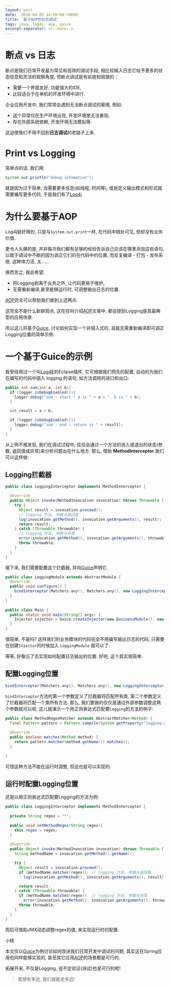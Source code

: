 ```yaml
---
layout: post
date:  2010-04-05 14:50:00 +0800
title: '基于AOP的日志调试'
tags: java, log4j, aop, guice
excerpt-separator: <!--more--> 
---
```


# 断点 vs 日志

断点是我们日常开发最为常见和高效的调试手段, 相比较输入日志它给予更多的状态信息和灵活的观察角度, 但断点调试是有前提和局限的：

* 需要一个界面友好, 功能强大的IDE,
* 比较适合于在单机的开发环境中进行. 

企业应用开发中, 我们常常会遇到无法断点调试的窘境, 例如:

* 这个异常仅在生产环境出现, 开发环境里无法重现;
* 存在外部系统依赖, 开发环境无法模拟等.

这迫使我们不得不回到**日志调试**的老路子上来. 

<!--more--> 

# Print vs Logging

简单点的话, 我们用:

```java
System.out.println("debug infomation");  
```

就是因为过于简单, 当需要更多信息(如线程, 时间等), 或是定义输出模式和形式就需要编写更多代码, 于是我们有了[Log4j](http://logging.apache.org/log4j).

# 为什么要基于AOP

Log4j挺好用的, 只是与`System.out.print`一样, 在代码中随处可见, 但却没有业务价值. 

更令人头痛的是, 并非每次我们都有足够的经验告诉自己应该在哪里添加这些语句, 以致于调试中不断的因为调正它们的在代码中的位置, 而反复编译 - 打包 - 发布系统. 这种体力活, 太......

换而言之, 我会希望:

* 将Logging剥离于业务之外, 让代码更易于维护,
* 无需重新编译,甚至能够运行时, 可调整输出日志的位置.

[AOP][aop]完全可以帮助我们做到上述两点. 

这完全不是什么新鲜观点, 这在任何介绍[AOP][aop]文章中, 都会提到Logging是其最典型的应用场景.

所以这儿将基于[Guice][g], 讨论如何实现一个非侵入式的, 且能无需重新编译即可调正Logging位置的简单示例.

# 一个基于Guice的示例

我曾经用过一个叫[Log4E](http://log4e.jayefem.de/)的Eclipse插件, 它可根据我们预先的配置, 自动的为我们在编写的代码中插入 logging 的语句, 如方法调用的进口和出口:

```java
public int sum(int a, int b){  
  if (logger.isDebugEnabled()){  
  	logger.debug("sum - start : a is " + a + ", b is " + b);  
  }  

  int result = a + b;  

  if (logger.isDebugEnabled()){  
  	logger.debug("sum - end : return is " + result);  
  }  
}  
```

从上例不难发现, 我们在调试过程中, 往往会通过一个方法的进入或退出的状态(参数, 返回值或异常)来分析问题出在什么地方. 那么, 借助 **MethodInterceptor** 我们可以这样做:

## Logging拦截器

```java
public class LoggingInterceptor implements MethodInterceptor {  

  @Override  
  public Object invoke(MethodInvocation invocation) throws Throwable {  
    try {  
	  Object result = invocation.proceed();  
      // logging 方法, 参数与返回值  
      log(invocation.getMethod(), invocation.getArguments(), result);  
      return result;  
    } catch (Throwable throwable) {  
      // logging 方法, 参数与异常  
      error(invocation.getMethod(), invocation.getArguments(), throwable);  
      throw throwable;  
    }  
  }  
}  
```

接下来, 我们需要配置这个拦截器, 并向[Guice][g]声明它.

```java
public class LoggingModule extends AbstractModule {  
  @Override  
  public void configure() {  
  	bindInterceptor(Matchers.any(), Matchers.any(), new LoggingInterceptor());  
  }    
}  
  
public class Main {  
  public static void main(String[] args) {  
  	Injector injector = Guice.createInjector(new BusinessModule(), new LoggingModule());  
  }  
}  
```

很简单, 不是吗? 这样我们的业务模块的代码完全不用编写输出日志的代码, 只需要在创建`Injector`的时候加入 `LoggingModule` 就可以了.

等等, 好像忘了去实现如何配置日志输出的位置. 好吧, 这个其实很简单:

## 配置Logging位置

```java
bindInterceptor(Matchers.any(), Matchers.any(), new LoggingInterceptor());  
```
`bindInterceptor`方法的第一个参数定义了拦截器将匹配所有类, 第二个参数定义了拦截器将匹配一个类所有方法. 那么, 我们要做的仅仅是通过外部参数调整这两个参数就可以啦. 这儿就演示一个用正则表达式匹配要`Logging`的方法的例子:

```java
public class MethodRegexMatcher extends AbstractMatcher<Method> {  
  final Pattern pattern = Pattern.compile(System.getProperty("logging.method.regex", "*"));  
  
  @Override  
  public boolean matches(Method method) {  
    return pattern.matcher(method.getName()).matches();  
  }  
  
}  
```

可惜这种方法不能在运行时调整, 但这也是可以实现的.

## 运行时配置Logging位置

还是以用正则表达式匹配要Logging的方法为例:

```java
public class LoggingInterceptor implements MethodInterceptor {  
  
  private String regex = "*";  
  
  public void setMethodRegex(String regex){  
    this.regex = regex;  
  }  
  
  @Override  
  public Object invoke(MethodInvocation invocation) throws Throwable {  
    String methodName = invocation.getMethod().getName();  

    try {  
      Object result = invocation.proceed();  
	  if (methodName.matches(regex))  // logging 方法, 参数与返回值  
        log(invocation.getMethod(), invocation.getArguments(), result);  

      return result;  
	} catch (Throwable throwable) {  
      if (methodName.matches(regex))  // logging 方法, 参数与异常  
        error(invocation.getMethod(), invocation.getArguments(), throwable);  
      throw throwable;  
    }  
  }  
}  
```

而后可借助JMX动态调整regex的值, 来实现运行时的配置. 

小结

本文仅以[Guice][g]为例讨论如何改进我们日常开发中调试的问题, 其实这在Spring应用也同样能够实现的, 甚至其它应用[AOP][aop]的场景都是可行的.

拓展开来, 不仅是Logging, 说不定验证(测试)也是可行的呢! 

> 思想有多远, 我们就能走多远!

[aop]: http://en.wikipedia.org/wiki/Aspect-oriented_programming
[g]: http://code.google.com/p/google-guice/
